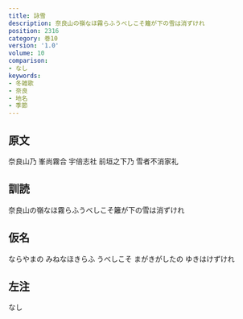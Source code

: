 ```yaml
---
title: 詠雪
description: 奈良山の嶺なほ霧らふうべしこそ籬が下の雪は消ずけれ
position: 2316
category: 巻10
version: '1.0'
volume: 10
comparison:
- なし
keywords:
- 冬雑歌
- 奈良
- 地名
- 季節
---
```


## 原文

奈良山乃 峯尚霧合 宇倍志社 前垣之下乃 雪者不消家礼

## 訓読

奈良山の嶺なほ霧らふうべしこそ籬が下の雪は消ずけれ

## 仮名

ならやまの みねなほきらふ うべしこそ まがきがしたの ゆきはけずけれ

## 左注

なし
